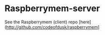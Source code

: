 # Raspberrymem-server
See the Raspberrymem (client) repo [here](http://github.com/codeofdusk/raspberrymem]
